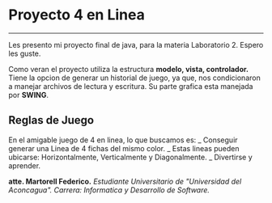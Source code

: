 # Proyecto 4 en Linea
---
Les presento mi proyecto final de java, para la materia Laboratorio 2.
Espero les guste.

Como veran el proyecto utiliza la estructura **modelo, vista, controlador.** 
Tiene la opcion de generar un historial de juego, ya que, nos condicionaron a manejar archivos de lectura y escritura.
Su parte grafica esta manejada por **SWING**.

## Reglas de Juego
En el amigable juego de 4 en linea, lo que buscamos es:
_ Conseguir generar una Linea de 4 fichas del mismo color.
_ Estas lineas pueden ubicarse: Horizontalmente, Verticalmente y Diagonalmente.
_ Divertirse y aprender.

**atte. Martorell Federico.**
*Estudiante Universitario de "Universidad del Aconcagua".*
*Carrera: Informatica y Desarrollo de Software.*



